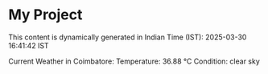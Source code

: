 # My Project

This content is dynamically generated in Indian Time (IST): 2025-03-30 16:41:42 IST


Current Weather in Coimbatore:
Temperature: 36.88 °C
Condition: clear sky
